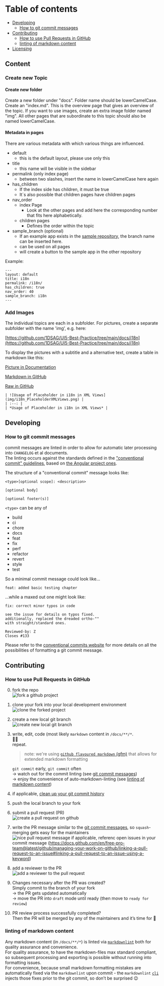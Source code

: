 # Table of contents

* [Developing](#developing)
  * [How to git commit messages](#how-to-git-commit-messages)
* [Contributing](#contributing)
  * [How to use Pull Requests in GitHub](#how-to-use-pull-requests-in-github)
  * [linting of markdown content](#linting-of-markdown-content)
* [Licensing](#licensing)

## Content

### Create new Topic

#### Create new folder

Create a new folder under "docs".
Folder name should be lowerCamelCase.
Create an "index.md". This is the overview page that gives an overview of the topic.
If you want to use images, create an extra image folder named "img".
All other pages that are subordinate to this topic should also be named lowerCamelCase.

#### Metadata in pages

There are various metadata with which various things are influenced.

* default
  * this is the default layout, please use only this
* title
  * this name will be visible in the sidebar
* permalink (only index page)
  * between two slashes, insert the name in lowerCamelCase here again
* has_children
  * If the index side has children, it must be true
  * It´s also possible that children pages have children pages
* nav_order
  * index Page
    * Look at the other pages and add here the corresponding number that fits here alphabetically.
  * children pages
    * Defines the order within the topic
* sample_branch (optional)
  * If an example app exists in the [sample repository](https://github.com/1DSAG/UI5-Best-Practice-samples), the branch name can be inserted here.
  * can be used on all pages
  * will create a button to the sample app in the other repository

Example:

```text
---
layout: default
title: i18n
permalink: /i18n/
has_children: true
nav_order: 40
sample_branch: i18n
---
```

### Add Images

The individual topics are each in a subfolder.
For pictures, create a separate subfolder with the name 'img', e.g. here:

[https://github.com/1DSAG/UI5-Best-Practice/tree/main/docs/i18n](https://github.com/1DSAG/UI5-Best-Practice/tree/main/docs/i18n)

To display the pictures with a subtitle and a alternative text, create a table in markdown like this:

[Picture in Documentation](https://1dsag.github.io/UI5-Best-Practice/i18n/advancedFeatures.html#result)

[Markdown in GitHub](https://github.com/1DSAG/UI5-Best-Practice/blob/main/docs/i18n/advancedFeatures.markdown)

[Raw in GitHub](https://raw.githubusercontent.com/1DSAG/UI5-Best-Practice/main/docs/i18n/advancedFeatures.markdown)

```text
| ![Usage of Placeholder in i18n in XML Views](img/i18n_PlaceholderXMLViews.png) |
| :--: |
| *Usage of Placeholder in i18n in XML Views* |
```

## Developing

### How to git commit messages

commit messages are linted in order to allow for automatic later processing into `CHANGELOG` et al documents.  
The linting occurs against the standards defined in the ["conventional commit" guidelines](https://github.com/conventional-changelog/commitlint/tree/master/%40commitlint/config-conventional), based on [the Angular project ones](https://github.com/angular/angular/blob/22b96b9/CONTRIBUTING.md#-commit-message-guidelines).

The structure of a "conventional commit" message looks like:

```text
<type>[optional scope]: <description>

[optional body]

[optional footer(s)]
```

`<type>` can be any of

* build
* ci
* chore
* docs
* feat
* fix
* perf
* refactor
* revert
* style
* test

So a minimal commit message could look like...

`feat: added basic testing chapter`

…while a maxed out one might look like:

```text
fix: correct minor typos in code

see the issue for details on typos fixed.
additionally, replaced the dreaded ortho-""
with straight/standard ones.

Reviewed-by: Z
Closes #133
```

Please refer to the [conventional commits website](https://www.conventionalcommits.org) for more details on all the possibilities of formatting a git commit message.

## Contributing

### How to use Pull Requests in GitHub

0. fork the repo  
   ![fork a github project](img/00-fork.png)

1. clone your fork into your local development environment  
   ![clone the forked project](img/05-clone-fork.png)

2. create a new local git branch  
   ![create new local git branch](img/10-new-branch.png)

3. write, edit, code (most likely `markdown` content in `/docs/**/*`.  
   👨‍💻  
   repeat.

   > note: we're using [`github flavoured markdown` (gfm)](https://github.github.com/gfm/) that allows for extended markdown formatting

   `git commit` early, `git commit` often  
   &rarr; watch out for the commit linting (see [git commit messages](#git-commit-messages))  
   &rarr; enjoy the convenience of auto-markdown-linting (see [linting of markdown content](#linting-of-markdown-content))

4. if applicable, [clean up your git commit history](https://about.gitlab.com/blog/2018/06/07/keeping-git-commit-history-clean/#situation-3-i-need-to-add-remove-or-combine-commits)

5. push the local branch to your fork

6. submit a pull request (PR)  
   ![create a pull request on github](img/30-create-PR.png)

7. write the PR message similar to the [git commit messages](#git-commit-messages), so `squash`-merging gets easy for the maintainers  
   ![nice pull request message](img/31-PR-message.png)
   if applicable, referenc open issues in your commit message (<https://docs.github.com/en/free-pro-team@latest/github/managing-your-work-on-github/linking-a-pull-request-to-an-issue#linking-a-pull-request-to-an-issue-using-a-keyword>)

8. add a reviewer to the PR  
   ![add a reviewer to the pull request](img/35-PR-reviewer.png)

9. Changes necessary after the PR was created?  
   Simply commit to the branch of your fork  
   &rarr; the PR gets updated automatically  
   &rarr; move the PR into `draft` mode until ready (then move to `ready for review`)

10. PR review process successfully completed?  
    Then the PR will be merged by any of the maintainers and it’s time for 🎉

### linting of markdown content

Any markdown content (in `/docs/**/*`) is linted via [`markdownlint`](https://github.com/DavidAnson/markdownlint) both for quality assurance and convenience.  
For quality assurance, to have the markdown-files max standard compliant, so subsequent processing and exporting is possible without running into formatting issues.  
For convenience, because small markdown formatting mistakes are automatically fixed via the `markdownlint` upon commit - the `markdownlint` [`cli`](https://github.com/igorshubovych/markdownlint-cli) injects those fixes prior to the git commit, so don’t be surprised 😉
